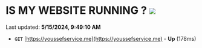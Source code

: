# IS MY WEBSITE RUNNING ? [![](https://img.shields.io/static/v1?label=Sponsor&message=%E2%9D%A4&logo=GitHub&color=%23fe8e86)](https://github.com/sponsors/<username>)

Last updated: **5/15/2024, 9:49:10 AM**

- `GET` [https://youssefservice.me](https://youssefservice.me) - **Up** (178ms)
